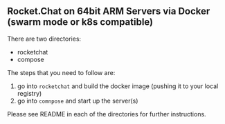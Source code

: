 ## Rocket.Chat on 64bit ARM Servers via Docker  (swarm mode or k8s compatible)

There are two directories:

* rocketchat
* compose

The steps that you need to follow are:

1. go into `rocketchat` and build the docker image (pushing it to your local registry)
1. go into `comnpose` and start up the server(s)

Please see README in each of the directories for further instructions.
